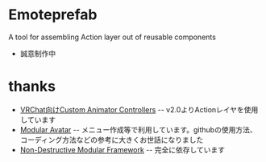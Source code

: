 # Emoteprefab
 A tool for assembling Action layer out of reusable components
- 誠意制作中

# thanks
- [VRChat向けCustom Animator Controllers](https://booth.pm/ja/items/4424448)
-- v2.0よりActionレイヤを使用しています
- [Modular Avatar](https://github.com/bdunderscore/modular-avatar)
-- メニュー作成等で利用しています。githubの使用方法、コーディング方法などの参考に大きくお世話になりました
- [Non-Destructive Modular Framework](https://github.com/bdunderscore/ndmf)
-- 完全に依存しています


